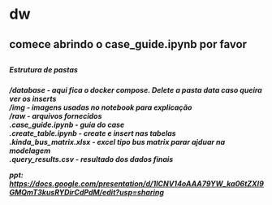 # dw

<h2> comece abrindo o case_guide.ipynb por favor <h2/>

<h5> Estrutura de pastas<h5/> 

/database - aqui fica o docker compose. Delete a pasta data caso queira ver os inserts <br /> 
/img - imagens usadas no notebook para explicação <br /> 
/raw - arquivos fornecidos <br /> 
.case_guide.ipynb - guia do case  <br /> 
.create_table.ipynb - create e insert nas tabelas <br /> 
.kinda_bus_matrix.xlsx - excel tipo bus matrix parar ajduar na modelagem <br /> 
.query_results.csv - resultado dos dados finais <br /> 


ppt: https://docs.google.com/presentation/d/1ICNV14oAAA79YW_ka06tZXI9GMQmT3kusRYDirCdPdM/edit?usp=sharing
